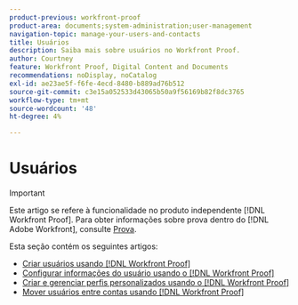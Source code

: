 ```yaml
---
product-previous: workfront-proof
product-area: documents;system-administration;user-management
navigation-topic: manage-your-users-and-contacts
title: Usuários
description: Saiba mais sobre usuários no Workfront Proof.
author: Courtney
feature: Workfront Proof, Digital Content and Documents
recommendations: noDisplay, noCatalog
exl-id: ae23ae5f-f6fe-4ecd-8480-b889ad76b512
source-git-commit: c3e15a052533d43065b50a9f56169b82f8dc3765
workflow-type: tm+mt
source-wordcount: '48'
ht-degree: 4%

---
```


# Usuários

>[!IMPORTANT]
>
>Este artigo se refere à funcionalidade no produto independente [!DNL Workfront Proof]. Para obter informações sobre prova dentro do [!DNL Adobe Workfront], consulte [Prova](../../../review-and-approve-work/proofing/proofing.md).

Esta seção contém os seguintes artigos:

* [Criar usuários usando [!DNL Workfront Proof]](../../../workfront-proof/wp-mnguserscontacts/users/create-users.md)
* [Configurar informações do usuário usando o [!DNL Workfront Proof]](../../../workfront-proof/wp-mnguserscontacts/users/configure-user-info.md)
* [Criar e gerenciar perfis personalizados usando o [!DNL Workfront Proof]](../../../workfront-proof/wp-mnguserscontacts/users/create-and-manage-custom-profiles.md)
* [Mover usuários entre contas usando [!DNL Workfront Proof]](../../../workfront-proof/wp-mnguserscontacts/users/move-users-between-accounts.md)
